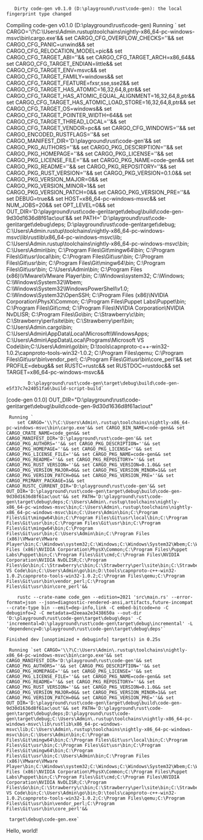        Dirty code-gen v0.1.0 (D:\playground\rust\code-gen): the local fingerprint type changed
   Compiling code-gen v0.1.0 (D:\playground\rust\code-gen)
     Running `
        set CARGO='\\?\C:\Users\Admin\.rustup\toolchains\nightly-x86_64-pc-windows-msvc\bin\cargo.exe'&& 
        set CARGO_CFG_OVERFLOW_CHECKS=''&& 
        set CARGO_CFG_PANIC=unwind&& 
        set CARGO_CFG_RELOCATION_MODEL=pic&& 
        set CARGO_CFG_TARGET_ABI=''&& 
        set CARGO_CFG_TARGET_ARCH=x86_64&& 
        set CARGO_CFG_TARGET_ENDIAN=little&& 
        set CARGO_CFG_TARGET_ENV=msvc&& 
        set CARGO_CFG_TARGET_FAMILY=windows&& 
        set CARGO_CFG_TARGET_FEATURE=fxsr,sse,sse2&& 
        set CARGO_CFG_TARGET_HAS_ATOMIC=16,32,64,8,ptr&& 
        set CARGO_CFG_TARGET_HAS_ATOMIC_EQUAL_ALIGNMENT=16,32,64,8,ptr&& 
        set CARGO_CFG_TARGET_HAS_ATOMIC_LOAD_STORE=16,32,64,8,ptr&& 
        set CARGO_CFG_TARGET_OS=windows&& 
        set CARGO_CFG_TARGET_POINTER_WIDTH=64&& 
        set CARGO_CFG_TARGET_THREAD_LOCAL=''&& 
        set CARGO_CFG_TARGET_VENDOR=pc&& 
        set CARGO_CFG_WINDOWS=''&& 
        set CARGO_ENCODED_RUSTFLAGS=''&& 
        set CARGO_MANIFEST_DIR='D:\playground\rust\code-gen'&& 
        set CARGO_PKG_AUTHORS=''&& 
        set CARGO_PKG_DESCRIPTION=''&& 
        set CARGO_PKG_HOMEPAGE=''&& 
        set CARGO_PKG_LICENSE=''&& 
        set CARGO_PKG_LICENSE_FILE=''&& 
        set CARGO_PKG_NAME=code-gen&& 
        set CARGO_PKG_README=''&& 
        set CARGO_PKG_REPOSITORY=''&& 
        set CARGO_PKG_RUST_VERSION=''&& 
        set CARGO_PKG_VERSION=0.1.0&& 
        set CARGO_PKG_VERSION_MAJOR=0&& 
        set CARGO_PKG_VERSION_MINOR=1&& 
        set CARGO_PKG_VERSION_PATCH=0&& 
        set CARGO_PKG_VERSION_PRE=''&& 
        set DEBUG=true&& 
        set HOST=x86_64-pc-windows-msvc&& 
        set NUM_JOBS=20&& 
        set OPT_LEVEL=0&& 
        set OUT_DIR='D:\playground\rust\code-gen\target\debug\build\code-gen-9d30d1636d8f61ac\out'&& 
        set PATH='
            D:\playground\rust\code-gen\target\debug\deps;
            D:\playground\rust\code-gen\target\debug;
            C:\Users\Admin\.rustup\toolchains\nightly-x86_64-pc-windows-msvc\lib\rustlib\x86_64-pc-windows-msvc\lib;
            C:\Users\Admin\.rustup\toolchains\nightly-x86_64-pc-windows-msvc\bin;
            C:\Users\Admin\bin;
            C:\Program Files\Git\mingw64\bin;
            C:\Program Files\Git\usr\local\bin;
            C:\Program Files\Git\usr\bin;
            C:\Program Files\Git\usr\bin;
            C:\Program Files\Git\mingw64\bin;
            C:\Program Files\Git\usr\bin;
            C:\Users\Admin\bin;
            C:\Program Files (x86)\VMware\VMware Player\bin;
            C:\Windows\system32;
            C:\Windows;
            C:\Windows\System32\Wbem;
            C:\Windows\System32\WindowsPowerShell\v1.0;
            C:\Windows\System32\OpenSSH;
            C:\Program Files (x86)\NVIDIA Corporation\PhysX\Common;
            C:\Program Files\Puppet Labs\Puppet\bin;
            C:\Program Files\Git\cmd;
            C:\Program Files\NVIDIA Corporation\NVIDIA NvDLISR;
            C:\Program Files\Go\bin;
            C:\Strawberry\c\bin;
            C:\Strawberry\perl\site\bin;
            C:\Strawberry\perl\bin;
            C:\Users\Admin\.cargo\bin;
            C:\Users\Admin\AppData\Local\Microsoft\WindowsApps;
            C:\Users\Admin\AppData\Local\Programs\Microsoft VS Code\bin;C:\Users\Admin\go\bin;
            D:\tools\capnproto-c++-win32-1.0.2\capnproto-tools-win32-1.0.2;
            C:\Program Files\qemu;
            C:\Program Files\Git\usr\bin\vendor_perl;
            C:\Program Files\Git\usr\bin\core_perl'&& 
            set PROFILE=debug&& 
            set RUSTC=rustc&& 
            set RUSTDOC=rustdoc&& 
            set TARGET=x86_64-pc-windows-msvc&& 
            
            D:\playground\rust\code-gen\target\debug\build\code-gen-e5f37c7e24051fa6\build-script-build`
[code-gen 0.1.0] OUT_DIR="D:\\playground\\rust\\code-gen\\target\\debug\\build\\code-gen-9d30d1636d8f61ac\\out"

     Running `
        set CARGO='\\?\C:\Users\Admin\.rustup\toolchains\nightly-x86_64-pc-windows-msvc\bin\cargo.exe'&& set CARGO_BIN_NAME=code-gen&& set CARGO_CRATE_NAME=code_gen&& set CARGO_MANIFEST_DIR='D:\playground\rust\code-gen'&& set CARGO_PKG_AUTHORS=''&& set CARGO_PKG_DESCRIPTION=''&& set CARGO_PKG_HOMEPAGE=''&& set CARGO_PKG_LICENSE=''&& set CARGO_PKG_LICENSE_FILE=''&& set CARGO_PKG_NAME=code-gen&& set CARGO_PKG_README=''&& set CARGO_PKG_REPOSITORY=''&& set CARGO_PKG_RUST_VERSION=''&& set CARGO_PKG_VERSION=0.1.0&& set CARGO_PKG_VERSION_MAJOR=0&& set CARGO_PKG_VERSION_MINOR=1&& set CARGO_PKG_VERSION_PATCH=0&& set CARGO_PKG_VERSION_PRE=''&& set CARGO_PRIMARY_PACKAGE=1&& set CARGO_RUSTC_CURRENT_DIR='D:\playground\rust\code-gen'&& set OUT_DIR='D:\playground\rust\code-gen\target\debug\build\code-gen-9d30d1636d8f61ac\out'&& set PATH='D:\playground\rust\code-gen\target\debug\deps;C:\Users\Admin\.rustup\toolchains\nightly-x86_64-pc-windows-msvc\bin;C:\Users\Admin\.rustup\toolchains\nightly-x86_64-pc-windows-msvc\bin;C:\Users\Admin\bin;C:\Program Files\Git\mingw64\bin;C:\Program Files\Git\usr\local\bin;C:\Program Files\Git\usr\bin;C:\Program Files\Git\usr\bin;C:\Program Files\Git\mingw64\bin;C:\Program Files\Git\usr\bin;C:\Users\Admin\bin;C:\Program Files (x86)\VMware\VMware Player\bin;C:\Windows\system32;C:\Windows;C:\Windows\System32\Wbem;C:\Windows\System32\WindowsPowerShell\v1.0;C:\Windows\System32\OpenSSH;C:\Program Files (x86)\NVIDIA Corporation\PhysX\Common;C:\Program Files\Puppet Labs\Puppet\bin;C:\Program Files\Git\cmd;C:\Program Files\NVIDIA Corporation\NVIDIA NvDLISR;C:\Program Files\Go\bin;C:\Strawberry\c\bin;C:\Strawberry\perl\site\bin;C:\Strawberry\perl\bin;C:\Users\Admin\.cargo\bin;C:\Users\Admin\AppData\Local\Microsoft\WindowsApps;C:\Users\Admin\AppData\Local\Programs\Microsoft VS Code\bin;C:\Users\Admin\go\bin;D:\tools\capnproto-c++-win32-1.0.2\capnproto-tools-win32-1.0.2;C:\Program Files\qemu;C:\Program Files\Git\usr\bin\vendor_perl;C:\Program Files\Git\usr\bin\core_perl'&& 
        
        rustc --crate-name code_gen --edition=2021 'src\main.rs' --error-format=json --json=diagnostic-rendered-ansi,artifacts,future-incompat --crate-type bin --emit=dep-info,link -C embed-bitcode=no -C debuginfo=2 -C metadata=d2eeaa2e3438650a --out-dir 'D:\playground\rust\code-gen\target\debug\deps' -C 'incremental=D:\playground\rust\code-gen\target\debug\incremental' -L 'dependency=D:\playground\rust\code-gen\target\debug\deps'`

    Finished dev [unoptimized + debuginfo] target(s) in 0.25s

     Running `set CARGO='\\?\C:\Users\Admin\.rustup\toolchains\nightly-x86_64-pc-windows-msvc\bin\cargo.exe'&& set CARGO_MANIFEST_DIR='D:\playground\rust\code-gen'&& set CARGO_PKG_AUTHORS=''&& set CARGO_PKG_DESCRIPTION=''&& set CARGO_PKG_HOMEPAGE=''&& set CARGO_PKG_LICENSE=''&& set CARGO_PKG_LICENSE_FILE=''&& set CARGO_PKG_NAME=code-gen&& set CARGO_PKG_README=''&& set CARGO_PKG_REPOSITORY=''&& set CARGO_PKG_RUST_VERSION=''&& set CARGO_PKG_VERSION=0.1.0&& set CARGO_PKG_VERSION_MAJOR=0&& set CARGO_PKG_VERSION_MINOR=1&& set CARGO_PKG_VERSION_PATCH=0&& set CARGO_PKG_VERSION_PRE=''&& set OUT_DIR='D:\playground\rust\code-gen\target\debug\build\code-gen-9d30d1636d8f61ac\out'&& set PATH='D:\playground\rust\code-gen\target\debug\deps;D:\playground\rust\code-gen\target\debug;C:\Users\Admin\.rustup\toolchains\nightly-x86_64-pc-windows-msvc\lib\rustlib\x86_64-pc-windows-msvc\lib;C:\Users\Admin\.rustup\toolchains\nightly-x86_64-pc-windows-msvc\bin;C:\Users\Admin\bin;C:\Program Files\Git\mingw64\bin;C:\Program Files\Git\usr\local\bin;C:\Program Files\Git\usr\bin;C:\Program Files\Git\usr\bin;C:\Program Files\Git\mingw64\bin;C:\Program Files\Git\usr\bin;C:\Users\Admin\bin;C:\Program Files (x86)\VMware\VMware Player\bin;C:\Windows\system32;C:\Windows;C:\Windows\System32\Wbem;C:\Windows\System32\WindowsPowerShell\v1.0;C:\Windows\System32\OpenSSH;C:\Program Files (x86)\NVIDIA Corporation\PhysX\Common;C:\Program Files\Puppet Labs\Puppet\bin;C:\Program Files\Git\cmd;C:\Program Files\NVIDIA Corporation\NVIDIA NvDLISR;C:\Program Files\Go\bin;C:\Strawberry\c\bin;C:\Strawberry\perl\site\bin;C:\Strawberry\perl\bin;C:\Users\Admin\.cargo\bin;C:\Users\Admin\AppData\Local\Microsoft\WindowsApps;C:\Users\Admin\AppData\Local\Programs\Microsoft VS Code\bin;C:\Users\Admin\go\bin;D:\tools\capnproto-c++-win32-1.0.2\capnproto-tools-win32-1.0.2;C:\Program Files\qemu;C:\Program Files\Git\usr\bin\vendor_perl;C:\Program Files\Git\usr\bin\core_perl'&& 
     
     target\debug\code-gen.exe`
Hello, world!